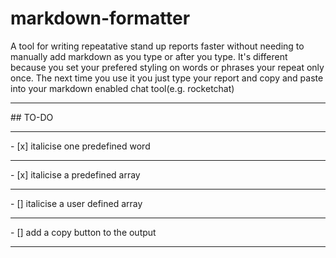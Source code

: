# markdown-formatter
A tool for writing repeatative stand up reports faster without needing to manually add markdown as you type or after you type. It's different because you set your prefered styling on words or phrases your repeat only once. The next time you use it you just type your report and copy and paste into your markdown enabled chat tool(e.g. rocketchat)
<hr>
## TO-DO
<hr>
- [x] italicise one predefined word<hr>
- [x] italicise a predefined array<hr>
- [] italicise a user defined array<hr>
- [] add a copy button to the output<hr>
